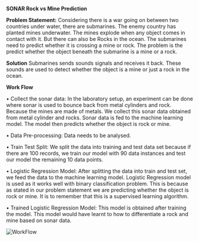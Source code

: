 <b>SONAR Rock vs Mine Prediction</b>

<b>Problem Statement:</b> Considering there is a war going on between two countries under water, there are submarines. The enemy country has planted mines underwater. The mines explode when any object comes in contact with it. But there can also be Rocks in the ocean. The submarines need to predict whether it is crossing a mine or rock. The problem is the predict whether the object beneath the submarine is a mine or a rock.

<b>Solution</b> Submarines sends sounds signals and receives it back. These sounds are used to detect whether the object is a mine or just a rock in the ocean.

<b>Work Flow</b>

•	Collect the sonar data: In the laboratory setup, an experiment can be done where sonar is used to bounce back from metal cylinders and rock. Because the mines are made of metals. We collect this sonar data obtained from metal cylinder and rocks. Sonar data is fed to the machine learning model. The model then predicts whether the object is rock or mine.

•	Data Pre-processing: Data needs to be analysed.

•	Train Test Split: We split the data into training and test data set because if there are 100 records, we train our model with 90 data instances and test our model the remaining 10 data points. 

•	Logistic Regression Model: After splitting the data into train and test set, we feed the data to the machine learning model. Logistic Regression model is used as it works well with binary classification problem. This is because as stated in our problem statement we are predicting whether the object is rock or mine. It is to remember that this is a supervised learning algorithm. 

•	Trained Logistic Regression Model: This model is obtained after training the model. This model would have learnt to how to differentiate a rock and mine based on sonar data.


 
![WorkFlow](https://user-images.githubusercontent.com/55580071/166698778-55d22c37-a1fe-4965-a5a9-0a7b2ad17b51.JPG)

